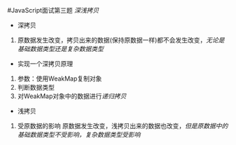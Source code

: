 #JavaScript面试第三题
*深浅拷贝*

- 深拷贝
1. 原数据发生改变，拷贝出来的数据(保持原数据一样)都不会发生改变，*无论是基础数据类型还是复杂数据类型*

- 实现一个深拷贝原理
1. 参数：使用WeakMap复制对象
2. 判断数据类型
3. 对WeakMap对象中的数据进行*递归拷贝*

- 浅拷贝 
1. 受原数据的影响 原数据发生改变，浅拷贝出来的数据也改变，*但是原数据中的基础数据类型不受影响，复杂数据类型受影响*